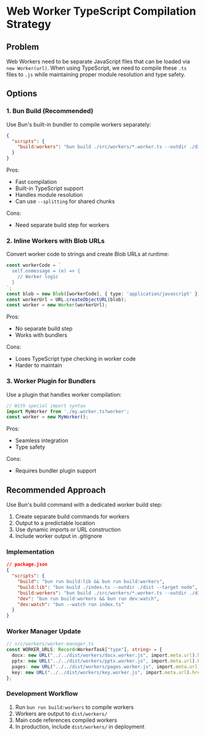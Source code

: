 # Web Worker TypeScript Compilation Strategy

## Problem
Web Workers need to be separate JavaScript files that can be loaded via `new Worker(url)`. When using TypeScript, we need to compile these `.ts` files to `.js` while maintaining proper module resolution and type safety.

## Options

### 1. Bun Build (Recommended)
Use Bun's built-in bundler to compile workers separately:

```json
{
  "scripts": {
    "build:workers": "bun build ./src/workers/*.worker.ts --outdir ./dist/workers --target browser --splitting"
  }
}
```

Pros:
- Fast compilation
- Built-in TypeScript support
- Handles module resolution
- Can use `--splitting` for shared chunks

Cons:
- Need separate build step for workers

### 2. Inline Workers with Blob URLs
Convert worker code to strings and create Blob URLs at runtime:

```typescript
const workerCode = `
  self.onmessage = (e) => {
    // Worker logic
  }
`;
const blob = new Blob([workerCode], { type: 'application/javascript' });
const workerUrl = URL.createObjectURL(blob);
const worker = new Worker(workerUrl);
```

Pros:
- No separate build step
- Works with bundlers

Cons:
- Loses TypeScript type checking in worker code
- Harder to maintain

### 3. Worker Plugin for Bundlers
Use a plugin that handles worker compilation:

```typescript
// With special import syntax
import MyWorker from './my.worker.ts?worker';
const worker = new MyWorker();
```

Pros:
- Seamless integration
- Type safety

Cons:
- Requires bundler plugin support

## Recommended Approach

Use Bun's build command with a dedicated worker build step:

1. Create separate build commands for workers
2. Output to a predictable location
3. Use dynamic imports or URL construction
4. Include worker output in .gitignore

### Implementation

```json
// package.json
{
  "scripts": {
    "build": "bun run build:lib && bun run build:workers",
    "build:lib": "bun build ./index.ts --outdir ./dist --target node",
    "build:workers": "bun build ./src/workers/*.worker.ts --outdir ./dist/workers --target browser --format esm",
    "dev": "bun run build:workers && bun run dev:watch",
    "dev:watch": "bun --watch run index.ts"
  }
}
```

### Worker Manager Update

```typescript
// src/workers/worker-manager.ts
const WORKER_URLS: Record<WorkerTask["type"], string> = {
  docx: new URL("../../dist/workers/docx.worker.js", import.meta.url).href,
  pptx: new URL("../../dist/workers/pptx.worker.js", import.meta.url).href,
  pages: new URL("../../dist/workers/pages.worker.js", import.meta.url).href,
  key: new URL("../../dist/workers/key.worker.js", import.meta.url).href,
};
```

### Development Workflow

1. Run `bun run build:workers` to compile workers
2. Workers are output to `dist/workers/`
3. Main code references compiled workers
4. In production, include `dist/workers/` in deployment